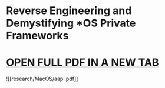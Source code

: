 # Reverse Engineering and Demystifying \*OS Private Frameworks
# [OPEN FULL PDF IN A NEW TAB](https://cr7pt0pl4gu3.github.io/research/MacOS/aapl.pdf)
![[research/MacOS/aapl.pdf]]